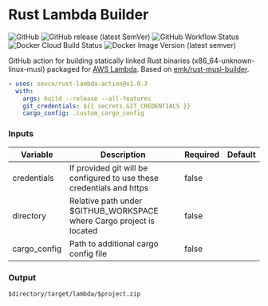 Rust Lambda Builder
===================

![GitHub](https://img.shields.io/github/license/sevco/rust-lambda-action)
![GitHub release (latest SemVer)](https://img.shields.io/github/v/release/sevco/rust-lambda-action)
![GitHub Workflow Status](https://img.shields.io/github/workflow/status/sevco/rust-lambda-action/CI)
![Docker Cloud Build Status](https://img.shields.io/docker/cloud/build/sevcosec/rust-lambda-action)
![Docker Image Version (latest semver)](https://img.shields.io/docker/v/sevcosec/rust-lambda-action)

GitHub action for building statically linked Rust binaries (x86_64-unknown-linux-musl) packaged for [AWS Lambda](https://aws.amazon.com/blogs/opensource/rust-runtime-for-aws-lambda/). Based on [emk/rust-musl-builder](https://github.com/emk/rust-musl-builder).

```yaml
- uses: sevco/rust-lambda-action@v1.0.3
  with:
    args: build --release --all-features
    git_credentials: ${{ secrets.GIT_CREDENTIALS }}
    cargo_config: .custom_cargo_config
  ```
  ### Inputs
  | Variable | Description | Required | Default |
  |----------|-------------|----------|---------|
  | credentials | If provided git will be configured to use these credentials and https | false | |
  | directory | Relative path under $GITHUB_WORKSPACE where Cargo project is located | false | |
  | cargo_config | Path to additional cargo config file | false |

  ### Output
  `$directory/target/lambda/$project.zip`